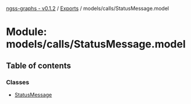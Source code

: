 [ngss-graphs - v0.1.2](../README.md) / [Exports](../modules.md) / models/calls/StatusMessage.model

# Module: models/calls/StatusMessage.model

## Table of contents

### Classes

- [StatusMessage](../classes/models_calls_statusmessage_model.statusmessage.md)
